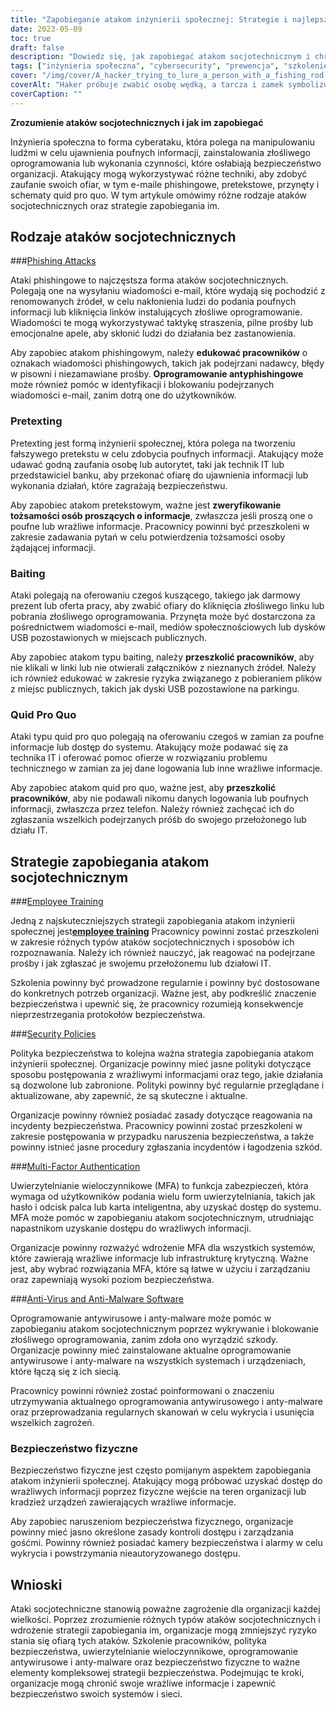 ```yaml
---
title: "Zapobieganie atakom inżynierii społecznej: Strategie i najlepsze praktyki"
date: 2023-05-09
toc: true
draft: false
description: "Dowiedz się, jak zapobiegać atakom socjotechnicznym i chronić wrażliwe informacje organizacji dzięki szkoleniom pracowników, polityce bezpieczeństwa i nie tylko."
tags: ["inżynieria społeczna", "cybersecurity", "prewencja", "szkolenie pracowników", "polityka bezpieczeństwa", "uwierzytelnianie wieloczynnikowe", "antywirus", "bezpieczeństwo fizyczne", "przepisy rządowe", "FISMA", "HIPAA", "ochrona danych", "zagrożenia cybernetyczne", "bezpieczeństwo sieci", "bezpieczeństwo informacji", "informacje wrażliwe", "cyberprzestępczość", "zgodność", "strategia bezpieczeństwa cybernetycznego", "bezpieczeństwo danych"]
cover: "/img/cover/A_hacker_trying_to_lure_a_person_with_a_fishing_rod.png"
coverAlt: "Haker próbuje zwabić osobę wędką, a tarcza i zamek symbolizują cyberbezpieczeństwo."
coverCaption: ""
---
```


**Zrozumienie ataków socjotechnicznych i jak im zapobiegać**

Inżynieria społeczna to forma cyberataku, która polega na manipulowaniu ludźmi w celu ujawnienia poufnych informacji, zainstalowania złośliwego oprogramowania lub wykonania czynności, które osłabiają bezpieczeństwo organizacji. Atakujący mogą wykorzystywać różne techniki, aby zdobyć zaufanie swoich ofiar, w tym e-maile phishingowe, pretekstowe, przynęty i schematy quid pro quo. W tym artykule omówimy różne rodzaje ataków socjotechnicznych oraz strategie zapobiegania im.

## Rodzaje ataków socjotechnicznych

###[Phishing Attacks](https://simeononsecurity.com/articles/how-to-identify-phishing/)

Ataki phishingowe to najczęstsza forma ataków socjotechnicznych. Polegają one na wysyłaniu wiadomości e-mail, które wydają się pochodzić z renomowanych źródeł, w celu nakłonienia ludzi do podania poufnych informacji lub kliknięcia linków instalujących złośliwe oprogramowanie. Wiadomości te mogą wykorzystywać taktykę straszenia, pilne prośby lub emocjonalne apele, aby skłonić ludzi do działania bez zastanowienia.

Aby zapobiec atakom phishingowym, należy **edukować pracowników** o oznakach wiadomości phishingowych, takich jak podejrzani nadawcy, błędy w pisowni i niezamawiane prośby. **Oprogramowanie antyphishingowe** może również pomóc w identyfikacji i blokowaniu podejrzanych wiadomości e-mail, zanim dotrą one do użytkowników.

### Pretexting

Pretexting jest formą inżynierii społecznej, która polega na tworzeniu fałszywego pretekstu w celu zdobycia poufnych informacji. Atakujący może udawać godną zaufania osobę lub autorytet, taki jak technik IT lub przedstawiciel banku, aby przekonać ofiarę do ujawnienia informacji lub wykonania działań, które zagrażają bezpieczeństwu.

Aby zapobiec atakom pretekstowym, ważne jest **zweryfikowanie tożsamości osób proszących o informacje**, zwłaszcza jeśli proszą one o poufne lub wrażliwe informacje. Pracownicy powinni być przeszkoleni w zakresie zadawania pytań w celu potwierdzenia tożsamości osoby żądającej informacji.

### Baiting

Ataki polegają na oferowaniu czegoś kuszącego, takiego jak darmowy prezent lub oferta pracy, aby zwabić ofiary do kliknięcia złośliwego linku lub pobrania złośliwego oprogramowania. Przynęta może być dostarczona za pośrednictwem wiadomości e-mail, mediów społecznościowych lub dysków USB pozostawionych w miejscach publicznych.

Aby zapobiec atakom typu baiting, należy **przeszkolić pracowników**, aby nie klikali w linki lub nie otwierali załączników z nieznanych źródeł. Należy ich również edukować w zakresie ryzyka związanego z pobieraniem plików z miejsc publicznych, takich jak dyski USB pozostawione na parkingu.

### Quid Pro Quo

Ataki typu quid pro quo polegają na oferowaniu czegoś w zamian za poufne informacje lub dostęp do systemu. Atakujący może podawać się za technika IT i oferować pomoc ofierze w rozwiązaniu problemu technicznego w zamian za jej dane logowania lub inne wrażliwe informacje.

Aby zapobiec atakom quid pro quo, ważne jest, aby **przeszkolić pracowników**, aby nie podawali nikomu danych logowania lub poufnych informacji, zwłaszcza przez telefon. Należy również zachęcać ich do zgłaszania wszelkich podejrzanych próśb do swojego przełożonego lub działu IT.

## Strategie zapobiegania atakom socjotechnicznym

###[Employee Training](https://simeononsecurity.com/articles/how-to-build-and-manage-an-effective-cybersecurity-awareness-training-program/)

Jedną z najskuteczniejszych strategii zapobiegania atakom inżynierii społecznej jest[**employee training**](https://simeononsecurity.com/articles/how-to-build-and-manage-an-effective-cybersecurity-awareness-training-program/) Pracownicy powinni zostać przeszkoleni w zakresie różnych typów ataków socjotechnicznych i sposobów ich rozpoznawania. Należy ich również nauczyć, jak reagować na podejrzane prośby i jak zgłaszać je swojemu przełożonemu lub działowi IT.

Szkolenia powinny być prowadzone regularnie i powinny być dostosowane do konkretnych potrzeb organizacji. Ważne jest, aby podkreślić znaczenie bezpieczeństwa i upewnić się, że pracownicy rozumieją konsekwencje nieprzestrzegania protokołów bezpieczeństwa.

###[Security Policies](https://simeononsecurity.com/articles/how-to-secure-your-organization-against-insider-threats/)

Polityka bezpieczeństwa to kolejna ważna strategia zapobiegania atakom inżynierii społecznej. Organizacje powinny mieć jasne polityki dotyczące sposobu postępowania z wrażliwymi informacjami oraz tego, jakie działania są dozwolone lub zabronione. Polityki powinny być regularnie przeglądane i aktualizowane, aby zapewnić, że są skuteczne i aktualne.

Organizacje powinny również posiadać zasady dotyczące reagowania na incydenty bezpieczeństwa. Pracownicy powinni zostać przeszkoleni w zakresie postępowania w przypadku naruszenia bezpieczeństwa, a także powinny istnieć jasne procedury zgłaszania incydentów i łagodzenia szkód.

###[Multi-Factor Authentication](https://simeononsecurity.com/articles/the-pros-and-cons-of-multi-factor-autentication/)

Uwierzytelnianie wieloczynnikowe (MFA) to funkcja zabezpieczeń, która wymaga od użytkowników podania wielu form uwierzytelniania, takich jak hasło i odcisk palca lub karta inteligentna, aby uzyskać dostęp do systemu. MFA może pomóc w zapobieganiu atakom socjotechnicznym, utrudniając napastnikom uzyskanie dostępu do wrażliwych informacji.

Organizacje powinny rozważyć wdrożenie MFA dla wszystkich systemów, które zawierają wrażliwe informacje lub infrastrukturę krytyczną. Ważne jest, aby wybrać rozwiązania MFA, które są łatwe w użyciu i zarządzaniu oraz zapewniają wysoki poziom bezpieczeństwa.

###[Anti-Virus and Anti-Malware Software](https://simeononsecurity.com/recommendations/anti-virus)

Oprogramowanie antywirusowe i anty-malware może pomóc w zapobieganiu atakom socjotechnicznym poprzez wykrywanie i blokowanie złośliwego oprogramowania, zanim zdoła ono wyrządzić szkody. Organizacje powinny mieć zainstalowane aktualne oprogramowanie antywirusowe i anty-malware na wszystkich systemach i urządzeniach, które łączą się z ich siecią.

Pracownicy powinni również zostać poinformowani o znaczeniu utrzymywania aktualnego oprogramowania antywirusowego i anty-malware oraz przeprowadzania regularnych skanowań w celu wykrycia i usunięcia wszelkich zagrożeń.

### Bezpieczeństwo fizyczne

Bezpieczeństwo fizyczne jest często pomijanym aspektem zapobiegania atakom inżynierii społecznej. Atakujący mogą próbować uzyskać dostęp do wrażliwych informacji poprzez fizyczne wejście na teren organizacji lub kradzież urządzeń zawierających wrażliwe informacje.

Aby zapobiec naruszeniom bezpieczeństwa fizycznego, organizacje powinny mieć jasno określone zasady kontroli dostępu i zarządzania gośćmi. Powinny również posiadać kamery bezpieczeństwa i alarmy w celu wykrycia i powstrzymania nieautoryzowanego dostępu.

## Wnioski

Ataki socjotechniczne stanowią poważne zagrożenie dla organizacji każdej wielkości. Poprzez zrozumienie różnych typów ataków socjotechnicznych i wdrożenie strategii zapobiegania im, organizacje mogą zmniejszyć ryzyko stania się ofiarą tych ataków. Szkolenie pracowników, polityka bezpieczeństwa, uwierzytelnianie wieloczynnikowe, oprogramowanie antywirusowe i anty-malware oraz bezpieczeństwo fizyczne to ważne elementy kompleksowej strategii bezpieczeństwa. Podejmując te kroki, organizacje mogą chronić swoje wrażliwe informacje i zapewnić bezpieczeństwo swoich systemów i sieci.
